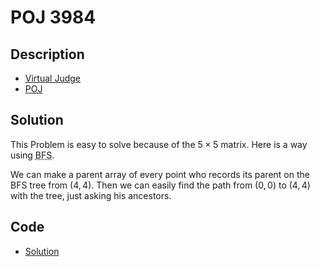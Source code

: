 # POJ 3984

## Description

- [Virtual Judge](https://vjudge.net/problem/POJ-3984)
- [POJ](http://poj.org/problem?id=3984)

## Solution

This Problem is easy to solve because of the $5\times5$ matrix. Here is a way using <abbr title="Breadth-First Search">BFS</abbr>.

We can make a parent array of every point who records its parent on the BFS tree from $(4,4)$. Then we can easily find the path from $(0,0)$ to $(4,4)$ with the tree, just asking his ancestors.

## Code

- [Solution](POJ.3984.0.cpp)

